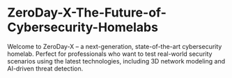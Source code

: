 # ZeroDay-X-The-Future-of-Cybersecurity-Homelabs
Welcome to ZeroDay-X – a next-generation, state-of-the-art cybersecurity homelab. Perfect for professionals who want to test real-world security scenarios using the latest technologies, including 3D network modeling and AI-driven threat detection.
